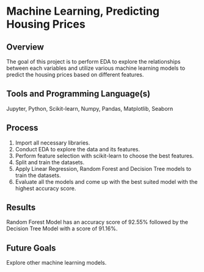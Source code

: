 # Machine Learning, Predicting Housing Prices

## Overview
The goal of this project is to perform EDA to explore the relationships between each variables and utilize various machine learning models to predict the housing prices based on different features. 

## Tools and Programming Language(s)
Jupyter, Python, Scikit-learn, Numpy, Pandas, Matplotlib, Seaborn

## Process
1. Import all necessary libraries.
2. Conduct EDA to explore the data and its features.
3. Perform feature selection with scikit-learn to choose the best features.
4. Split and train the datasets.
5. Apply Linear Regression, Random Forest and Decision Tree models to train the datasets.
6. Evaluate all the models and come up with the best suited model with the highest accuracy score. 

## Results
Random Forest Model has an accuracy score of 92.55% followed by the Decision Tree Model with a score of 91.16%. 

## Future Goals
Explore other machine learning models. 
